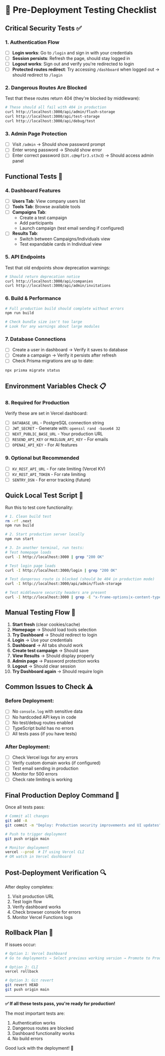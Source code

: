 # 🧪 Pre-Deployment Testing Checklist

## Critical Security Tests ✅

### 1. Authentication Flow
- [ ] **Login works**: Go to `/login` and sign in with your credentials
- [ ] **Session persists**: Refresh the page, should stay logged in
- [ ] **Logout works**: Sign out and verify you're redirected to login
- [ ] **Protected routes redirect**: Try accessing `/dashboard` when logged out → should redirect to `/login`

### 2. Dangerous Routes Are Blocked
Test that these routes return 404 (they're blocked by middleware):
```bash
# These should all fail with 404 in production
curl http://localhost:3000/api/admin/flush-storage
curl http://localhost:3000/api/test-storage
curl http://localhost:3000/api/debug/test
```

### 3. Admin Page Protection
- [ ] Visit `/admin` → Should show password prompt
- [ ] Enter wrong password → Should show error
- [ ] Enter correct password (`G3t.c@mpf1r3.st3v3`) → Should access admin panel

## Functional Tests 🔧

### 4. Dashboard Features
- [ ] **Users Tab**: View company users list
- [ ] **Tools Tab**: Browse available tools
- [ ] **Campaigns Tab**: 
  - Create a test campaign
  - Add participants
  - Launch campaign (test email sending if configured)
- [ ] **Results Tab**:
  - Switch between Campaigns/Individuals view
  - Test expandable cards in Individual view

### 5. API Endpoints
Test that old endpoints show deprecation warnings:
```bash
# Should return deprecation notice
curl http://localhost:3000/api/companies
curl http://localhost:3000/api/admin/invitations
```

### 6. Build & Performance
```bash
# Full production build should complete without errors
npm run build

# Check bundle size isn't too large
# Look for any warnings about large modules
```

### 7. Database Connections
- [ ] Create a user in dashboard → Verify it saves to database
- [ ] Create a campaign → Verify it persists after refresh
- [ ] Check Prisma migrations are up to date:
```bash
npx prisma migrate status
```

## Environment Variables Check 📋

### 8. Required for Production
Verify these are set in Vercel dashboard:
- [ ] `DATABASE_URL` - PostgreSQL connection string
- [ ] `JWT_SECRET` - Generate with: `openssl rand -base64 32`
- [ ] `NEXT_PUBLIC_BASE_URL` - Your production URL
- [ ] `RESEND_API_KEY` or `MAILGUN_API_KEY` - For emails
- [ ] `OPENAI_API_KEY` - For AI features

### 9. Optional but Recommended
- [ ] `KV_REST_API_URL` - For rate limiting (Vercel KV)
- [ ] `KV_REST_API_TOKEN` - For rate limiting
- [ ] `SENTRY_DSN` - For error tracking (future)

## Quick Local Test Script 🚀

Run this to test core functionality:
```bash
# 1. Clean build test
rm -rf .next
npm run build

# 2. Start production server locally
npm run start

# 3. In another terminal, run tests:
# Test homepage loads
curl -I http://localhost:3000 | grep "200 OK"

# Test login page loads
curl -I http://localhost:3000/login | grep "200 OK"

# Test dangerous route is blocked (should be 404 in production mode)
curl -I http://localhost:3000/api/admin/flush-storage

# Test middleware security headers are present
curl -I http://localhost:3000 | grep -E "x-frame-options|x-content-type-options"
```

## Manual Testing Flow 📝

1. **Start fresh** (clear cookies/cache)
2. **Homepage** → Should load tools selection
3. **Try Dashboard** → Should redirect to login
4. **Login** → Use your credentials
5. **Dashboard** → All tabs should work
6. **Create test campaign** → Should save
7. **View Results** → Should display properly
8. **Admin page** → Password protection works
9. **Logout** → Should clear session
10. **Try Dashboard again** → Should require login

## Common Issues to Check ⚠️

### Before Deployment:
- [ ] No `console.log` with sensitive data
- [ ] No hardcoded API keys in code
- [ ] No test/debug routes enabled
- [ ] TypeScript build has no errors
- [ ] All tests pass (if you have tests)

### After Deployment:
- [ ] Check Vercel logs for any errors
- [ ] Verify custom domain works (if configured)
- [ ] Test email sending in production
- [ ] Monitor for 500 errors
- [ ] Check rate limiting is working

## Final Production Deploy Command 🎯

Once all tests pass:
```bash
# Commit all changes
git add -A
git commit -m "Deploy: Production security improvements and UI updates"

# Push to trigger deployment
git push origin main

# Monitor deployment
vercel --prod  # If using Vercel CLI
# OR watch in Vercel dashboard
```

## Post-Deployment Verification 🔍

After deploy completes:
1. Visit production URL
2. Test login flow
3. Verify dashboard works
4. Check browser console for errors
5. Monitor Vercel Functions logs

## Rollback Plan 🔄

If issues occur:
```bash
# Option 1: Vercel Dashboard
# Go to deployments → Select previous working version → Promote to Production

# Option 2: CLI
vercel rollback

# Option 3: Git revert
git revert HEAD
git push origin main
```

---

**✅ If all these tests pass, you're ready for production!**

The most important tests are:
1. Authentication works
2. Dangerous routes are blocked
3. Dashboard functionality works
4. No build errors

Good luck with the deployment! 🚀